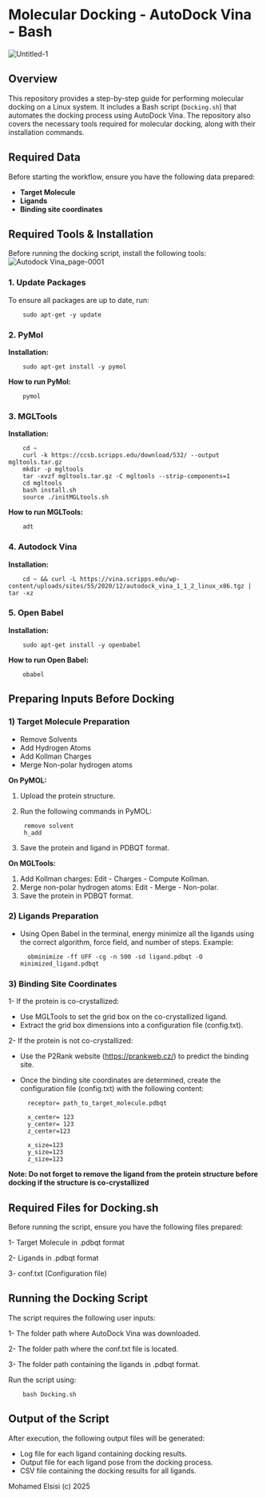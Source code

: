 # Molecular Docking - AutoDock Vina - Bash

![Untitled-1](https://github.com/user-attachments/assets/8f964552-e811-478c-a91d-40055f69772b)


## Overview

This repository provides a step-by-step guide for performing molecular docking on a Linux system. It includes a Bash script (`Docking.sh`) that automates the docking process using AutoDock Vina. The repository also covers the necessary tools required for molecular docking, along with their installation commands.

## Required Data

Before starting the workflow, ensure you have the following data prepared:

- **Target Molecule**
- **Ligands**
- **Binding site coordinates**

## Required Tools & Installation
Before running the docking script, install the following tools:
![Autodock Vina_page-0001](https://github.com/user-attachments/assets/65870750-a15b-4a9b-bb2e-9cac82c40ae0)

### 1. Update Packages

To ensure all packages are up to date, run:

        sudo apt-get -y update

### 2. PyMol

**Installation:**

        sudo apt-get install -y pymol
**How to run PyMol:**

        pymol
### 3. MGLTools

**Installation:**

        cd ~
        curl -k https://ccsb.scripps.edu/download/532/ --output mgltools.tar.gz
        mkdir -p mgltools
        tar -xvzf mgltools.tar.gz -C mgltools --strip-components=1
        cd mgltools
        bash install.sh
        source ./initMGLtools.sh

**How to run MGLTools:**
        
        adt
### 4. Autodock Vina

**Installation:**

        cd ~ && curl -L https://vina.scripps.edu/wp-content/uploads/sites/55/2020/12/autodock_vina_1_1_2_linux_x86.tgz | tar -xz
### 5. Open Babel

**Installation:**

        sudo apt-get install -y openbabel

**How to run Open Babel:**

        obabel
## Preparing Inputs Before Docking

### 1) Target Molecule Preparation
- Remove Solvents
- Add Hydrogen Atoms
- Add Kollman Charges
- Merge Non-polar hydrogen atoms

**On PyMOL:**

1. Upload the protein structure.
2. Run the following commands in PyMOL:

        remove solvent
        h_add
       
3. Save the protein and ligand in PDBQT format. 

**On MGLTools:**

1. Add Kollman charges: Edit - Charges - Compute Kollman.
2. Merge non-polar hydrogen atoms: Edit - Merge - Non-polar.
3. Save the protein in PDBQT format.

### 2) Ligands Preparation

- Using Open Babel in the terminal, energy minimize all the ligands using the correct algorithm, force field, and number of steps.
Example:

        obminimize -ff UFF -cg -n 500 -sd ligand.pdbqt -O minimized_ligand.pdbqt
### 3) Binding Site Coordinates

1- If the protein is co-crystallized:
- Use MGLTools to set the grid box on the co-crystallized ligand.
- Extract the grid box dimensions into a configuration file (config.txt).

2- If the protein is not co-crystallized:
- Use the P2Rank website (https://prankweb.cz/) to predict the binding site.

* Once the binding site coordinates are determined, create the configuration file (config.txt) with the following content:

        receptor= path_to_target_molecule.pdbqt
        
        x_center= 123 
        y_center= 123
        z_center=123 
        
        x_size=123
        y_size=123
        z_size=123

**Note: Do not forget to remove the ligand from the protein structure before docking if the structure is co-crystallized** 

## Required Files for Docking.sh

Before running the script, ensure you have the following files prepared:

1- Target Molecule in .pdbqt format

2- Ligands in .pdbqt format

3- conf.txt (Configuration file)

## Running the Docking Script

The script requires the following user inputs:

1- The folder path where AutoDock Vina was downloaded.

2- The folder path where the conf.txt file is located.

3- The folder path containing the ligands in .pdbqt format.

Run the script using:

        bash Docking.sh

## Output of the Script
After execution, the following output files will be generated:

- Log file for each ligand containing docking results.
- Output file for each ligand pose from the docking process.
- CSV file containing the docking results for all ligands.

Mohamed Elsisi (c) 2025
